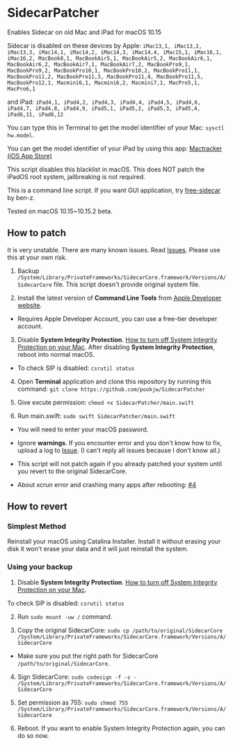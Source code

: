# SidecarPatcher

Enables Sidecar on old Mac and iPad for macOS 10.15

Sidecar is disabled on these devices by Apple: `iMac13,1, iMac13,2, iMac13,3, iMac14,1, iMac14,2, iMac14,3, iMac14,4, iMac15,1, iMac16,1, iMac16,2, MacBook8,1, MacBookAir5,1, MacBookAir5,2, MacBookAir6,1, MacBookAir6,2, MacBookAir7,1, MacBookAir7,2, MacBookPro9,1, MacBookPro9,2, MacBookPro10,1, MacBookPro10,2, MacBookPro11,1, MacBookPro11,2, MacBookPro11,3, MacBookPro11,4, MacBookPro11,5, MacBookPro12,1, Macmini6,1, Macmini6,2, Macmini7,1, MacPro5,1, MacPro6,1`

and iPad: `iPad4,1, iPad4,2, iPad4,3, iPad4,4, iPad4,5, iPad4,6, iPad4,7, iPad4,8, iPad4,9, iPad5,1, iPad5,2, iPad5,3, iPad5,4, iPad6,11, iPad6,12`

You can type this in Terminal to get the model identifier of your Mac: `sysctl hw.model`.

You can get the model identifier of your iPad by using this app: [Mactracker (iOS App Store)](https://apps.apple.com/us/app/mactracker/id311421597)

This script disables this blacklist in macOS. This does NOT patch the iPadOS root system, jailbreaking is not required.

This is a command line script. If you want GUI application, try [free-sidecar](https://github.com/ben-z/free-sidecar) by ben-z.

Tested on macOS 10.15~10.15.2 beta.

## How to patch

It is very unstable. There are many known issues. Read [Issues](https://github.com/pookjw/SidecarPatcher/issues). Please use this at your own risk.

1. Backup `/System/Library/PrivateFrameworks/SidecarCore.framework/Versions/A/SidecarCore` file. This script doesn't provide original system file.

2. Install the latest version of **Command Line Tools** from [Apple Developer website](https://developer.apple.com/download/more/).

- Requires Apple Developer Account, you can use a free-tier developer account.

3. Disable **System Integrity Protection**. [How to turn off System Integrity Protection on your Mac](https://www.imore.com/how-turn-system-integrity-protection-macos). After disabling **System Integrity Protection**, reboot into normal macOS.

- To check SIP is disabled: `csrutil status`

4. Open **Terminal** application and clone this repository by running this command: `git clone https://github.com/pookjw/SidecarPatcher`

5. Give excute permission: `chmod +x SidecarPatcher/main.swift`

6. Run main.swift: `sudo swift SidecarPatcher/main.swift`

- You will need to enter your macOS password.

- Ignore **warnings**. If you encounter error and you don't know how to fix, upload a log to [Issue](https://github.com/pookjw/SidecarPatcher/issues). (I can't reply all issues because I don't know all.)

- This script will not patch again if you already patched your system until you revert to the original SidecarCore.

- About xcrun error and crashing many apps after rebooting: [#4](https://github.com/pookjw/SidecarPatcher/issues/4)

## How to revert

### Simplest Method

Reinstall your macOS using Catalina Installer. Install it without erasing your disk it won't erase your data and it will just reinstall the system.

### Using your backup

1. Disable **System Integrity Protection**. [How to turn off System Integrity Protection on your Mac](https://www.imore.com/how-turn-system-integrity-protection-macos).

To check SIP is disabled: `csrutil status` 

2. Run `sudo mount -uw /` command.

3. Copy the original SidecarCore: `sudo cp /path/to/original/SidecarCore /System/Library/PrivateFrameworks/SidecarCore.framework/Versions/A/SidecarCore`

- Make sure you put the right path for SidecarCore `/path/to/original/SidecarCore`.

4. Sign SidecarCore: `sudo codesign -f -s - /System/Library/PrivateFrameworks/SidecarCore.framework/Versions/A/SidecarCore`

5. Set permission as 755: `sudo chmod 755 /System/Library/PrivateFrameworks/SidecarCore.framework/Versions/A/SidecarCore`

6. Reboot. If you want to enable System Integrity Protection again, you can do so now.
